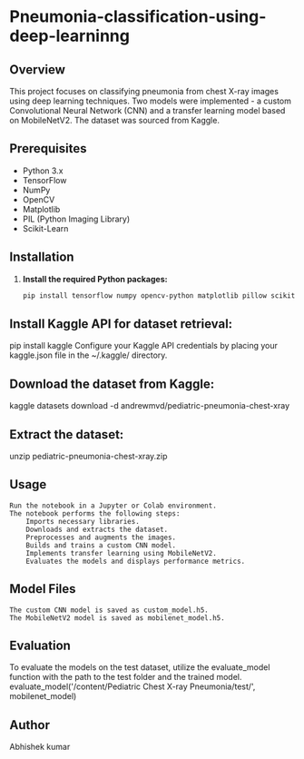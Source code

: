 # Pneumonia-classification-using-deep-learninng


## Overview

This project focuses on classifying pneumonia from chest X-ray images using deep learning techniques. Two models were implemented - a custom Convolutional Neural Network (CNN) and a transfer learning model based on MobileNetV2. The dataset was sourced from Kaggle.

## Prerequisites

- Python 3.x
- TensorFlow
- NumPy
- OpenCV
- Matplotlib
- PIL (Python Imaging Library)
- Scikit-Learn

## Installation

1. **Install the required Python packages:**
   ```bash
   pip install tensorflow numpy opencv-python matplotlib pillow scikit-learn
## Install Kaggle API for dataset retrieval:
pip install kaggle
Configure your Kaggle API credentials by placing your kaggle.json file in the ~/.kaggle/ directory.
## Download the dataset from Kaggle:
kaggle datasets download -d andrewmvd/pediatric-pneumonia-chest-xray
## Extract the dataset:
unzip pediatric-pneumonia-chest-xray.zip
## Usage

    Run the notebook in a Jupyter or Colab environment.
    The notebook performs the following steps:
        Imports necessary libraries.
        Downloads and extracts the dataset.
        Preprocesses and augments the images.
        Builds and trains a custom CNN model.
        Implements transfer learning using MobileNetV2.
        Evaluates the models and displays performance metrics.

## Model Files

    The custom CNN model is saved as custom_model.h5.
    The MobileNetV2 model is saved as mobilenet_model.h5.

## Evaluation

To evaluate the models on the test dataset, utilize the evaluate_model function with the path to the test folder and the trained model.
evaluate_model('/content/Pediatric Chest X-ray Pneumonia/test/', mobilenet_model)

## Author
Abhishek kumar
